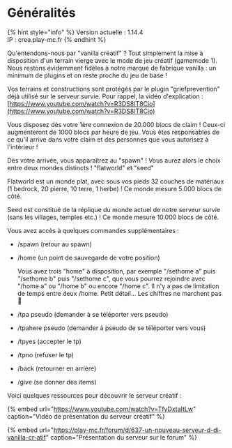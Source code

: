 # Généralités

{% hint style="info" %}
Version actuelle : 1.14.4  
IP : crea.play-mc.fr
{% endhint %}

Qu'entendons-nous par "vanilla créatif" ? Tout simplement la mise à disposition d'un terrain vierge avec le mode de jeu créatif \(gamemode 1\). Nous restons évidemment fidèles à notre marque de fabrique vanilla : un minimum de plugins et on reste proche du jeu de base !

Vos terrains et constructions sont protégés par le plugin "griefprevention" déjà utilisé sur le serveur survie. Pour rappel, la vidéo d'explication : [https://www.youtube.com/watch?v=R3DS8IT8Cio](https://www.youtube.com/watch?v=R3DS8IT8Cio)

Vous disposez dès votre 1ère connexion de 20.000 blocs de claim ! Ceux-ci augmenteront de 1000 blocs par heure de jeu. Vous êtes responsables de ce qu'il arrive dans votre claim et des personnes que vous autorisez à l'intérieur !

Dès votre arrivée, vous apparaîtrez au "spawn" ! Vous aurez alors le choix entre deux mondes distincts ! "flatworld" et "seed"

Flatworld est un monde plat, avec sous vos pieds 32 couches de matériaux \(1 bedrock, 20 pierre, 10 terre, 1 herbe\) ! Ce monde mesure 5.000 blocs de côté.

Seed est constitué de la réplique du monde actuel de notre serveur survie \(sans les villages, temples etc.\) ! Ce monde mesure 10.000 blocs de côté.

Vous avez accès à quelques commandes supplémentaires :

* /spawn \(retour au spawn\)
* /home \(un point de sauvegarde de votre position\)

  Vous avez trois "home" à disposition, par exemple "/sethome a" puis "/sethome b" puis "/sethome c", que vous pourrez rejoindre avec "/home a" ou "/home b" ou encore "/home c". Il n'y a pas de limitation de temps entre deux /home. Petit détail... Les chiffres ne marchent pas 🙂

* /tpa pseudo \(demander à se téléporter vers pseudo\)
* /tpahere pseudo \(demander à pseudo de se téléporter vers vous\)
* /tpyes \(accepter le tp\)
* /tpno \(refuser le tp\)
* /back \(retourner en arrière\)
* /give \(se donner des items\)

Voici quelques ressources pour découvrir le serveur créatif :

{% embed url="https://www.youtube.com/watch?v=TfyDxtaItLw" caption="Vidéo de présentation du serveur créatif" %}

{% embed url="https://play-mc.fr/forum/d/637-un-nouveau-serveur-d-di-vanilla-cr-atif" caption="Présentation du serveur sur le forum" %}

